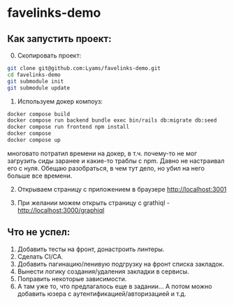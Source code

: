 # favelinks-demo

## Как запустить проект:

0. Скопировать проект:

```bash
git clone git@github.com:Lyams/favelinks-demo.git
cd favelinks-demo
git submodule init
git submodule update
```

1. Используем докер компоуз:

```bash
docker compose build
docker compose run backend bundle exec bin/rails db:migrate db:seed
docker compose run frontend npm install
docker compose 
docker compose up
```
многовато потратил времени на докер, в т.ч. почему-то не мог загрузить сиды заранее и какие-то траблы с npm.
Давно не настраивал его с нуля. Обещаю разобраться, в чем тут дело, но убил на него больше все времени. 

2. Открываем страницу с приложением в браузере [http://localhost:3001](localhost:3001)

3. При желании можем открыть страницу с grathiql - [http://localhost:3000/graphiql](localhost:3000)


## Что не успел:
1. Добавить тесты на фронт, донастроить линтеры.
2. Сделать CI/CA.
3. Добавить пагинацию/ленивую подгрузку на фронт списка закладок.
4. Вынести логику создания/удаления закладки в сервисы.
5. Поправить некоторые зависимости.
6. А там уже то, что предлагалось еще в задании... А потом можно добавить юзера с аутентификацией/авторизацией и т.д.
